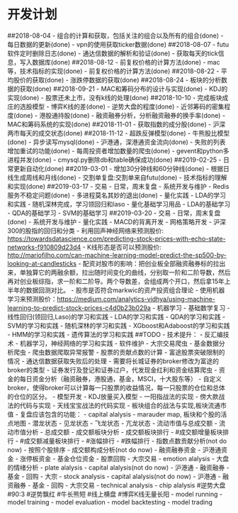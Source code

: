 # 开发计划
##2018-08-04
    - 组合的计算和获取，包括关注的组合以及所有的组合(done)
    - 每日数据的更新(done)
    - vpn的使用获取ticker数据(done)
##2018-08-07
    - futu软件定时删除日志(done)
    - 通达信数据的解析和验证(done)
    - 获取每天的tick信息，写入数据库(done)
##2018-08-12
    - 前复权价格的计算方法(done)
    - mac等，技术指标的实现(done)
    - 前复权价格的计算方法(done)
##2018-08-22
    - 平均股价的获取(done)
    - 涨跌停数据的获取(done)
##2018-08-24
    - 板块的分析数据的获取(done)
##2018-09-21
    - MAC和筹码分布的设计与实现(done)
    - KDJ的实现(done)
    - 股票还未上市，没有k线的处理(done)
##2018-10-10
    - 完成板块成庄的选股模型
        - 博弈K线的差(done)
        - 逆势大盘的程度(done)
        - 近邻筹码的密集程度(done)
    - 港股通持股(done)
    - 融资融券分析，分析融资融券的换手率(done)
    - MAC和筹码系统的实现(done)
##2018-11-01
    - 获取指数的成分股(done)
    - 沪深两市每天的成交状态(done)
##2018-11-12
    - 超跌反弹模型(done)
    - 牛熊股比模型(done)
    - 异步读写mysql(done)
    - 沪港通，深港通资金流向(done)
    - 失败的列表增加重试的功能(done)
    - 每周投资者增加数量的爬虫(done)
    - gevent和python多进程并发(done)
    - cmysql.py删除db和table确保成功(done)
##2019-02-25
    - 日常更新自动化(done)
##2019-03-01
    - 增加30分钟线和60分钟线(done)
    - 根据日线生成周线和月线(done)
    - 交割单复盘:交割单来自futu(done)
    - 技术指标的理解和实现(done)
##2019-03-17
    - 交易
        - 日常，周末复盘
    - 系统开发与维护
        - Redis服务不稳定问题(done)
        - 多进程莫名其妙的退出(done)
    - 量化实践
        - LDA的学习和实践
        - 随机深林完成，学习领回归和laso
    - 量化基础学习用品
        - LDA的基础学习
        - QDA的基础学习
        - SVM的基础学习
##2019-03-20
    - 交易
        - 日常，周末复盘(done)
    - 系统开发与维护
    - 量化实践
        - MACD的背离开发
        - 网格策略开发
        - 沪深300的股指的回归和分类
        - 利用回声神经网络来预测股价: https://towardsdatascience.com/predicting-stock-prices-with-echo-state-networks-f910809d23d4
        - K线形态是否可以预测股价: http://mariofilho.com/can-machine-learning-model-predict-the-sp500-by-looking-at-candlesticks
        - 配资对股市的影响：把创业板全部融资融券标的拉出来，单独算它的两融余额，拉出随时间变化的曲线，分别取一阶和二阶导数，然后再对创业板综指，求一阶和二阶导。两个导数差，会组成两个开口，然后拿15年上半年的数据回测对比。
        - 股市是否符合markwic的资产投资组合理论
        - 使用机器学习来预测股价：https://medium.com/analytics-vidhya/using-machine-learning-to-predict-stock-prices-c4d0b23b029a
    - 机器学习
        - 基础数学复习
        - 线性回归(领回归,Laso)的学习和实践
        - LDA的学习和实践
        - QDA的学习和实践
        - SVM的学习和实践
        - 随机深林的学习和实践
        - XGboost和Adaboost的学习和实践
        - HMM的学习和实践
        - 遗传算法的学习和实践
##TODO
    - 技术提升：
        - 反汇编技术
        - 机器学习，神经网络的学习和实践
    - 软件维护
        - 大宗交易爬虫
        - 基金数据分析爬虫
        - 爬虫数据爬取异常报警
        - 股票的贡献点数的计算
        - 富途股票突破限制的情况
        - 通达信数据获取失败后的处理
        - 需要将长城证券的broker修改为富途的broker的类型
        - 证券发行及登记和证券过户，代发现金红利和资金结算爬虫
        - 资金的每日资金分析（融资融券，港股通，基金，MSCI，十大股东等）
        - 自定义broker，使得broker可以计算每一只股票的收益情况，每一只股票的仓位和总体的仓位的区分。
    - 模型开发
        - KDJ放量买入模型
        - 一阳指战法的实现
        - 傍大款战法的代码与实现
        - 天线宝宝战法的代码实现
        - 板块组合的战法与实现,板块流通市值
    - 复盘应该包含的功能：
        - capital alalysis
            - marauder map, 板块和个股的活点地图
                - 潜龙状态
                - 见龙状态
                - 飞龙状态
                - 亢龙状态
            - 流动市值与总成交额
                - 流动市值分析
                - 总成交额
            - 成交额板块分析
                - 成交额板块排行
                - #成交额增量板块排行
                - #成交额减量板块排行
                - #涨幅排行
                - #跌幅排行
            - 指数点数贡献分析(not do now)
                - 按照个股排序
            - 成交额构成分析(not do now)
                - 融资融券资金
                - 沪港通资金
                - 涨停板资金
                - 基金仓位资金
                - 股票回购
                - 大宗交易
            - emotion alalysis
                - 大盘的情绪分析
        - plate alalysis
                - capital alalysis(not do now)
                    - 沪港通
                    - 融资融券
                    - 基金
                    - 回购
                    - 大宗
        - stock analysis
                - capital alalysis(not do now)
                    - 沪港通
                    - 融资融券
                    - 基金
                    - 回购
                    - 大宗交易
                - technical analysis
                    - chip alalysis
                       #逆势大盘
                       #90:3
                       #逆势飘红
                       #牛长熊短
                       #线上横盘
                       #博弈K线无量长阳
        - model running
            - model training
            - model evaluation 
            - model backtesting
            - model trading
